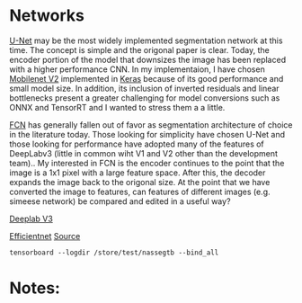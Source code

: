 # Networks

[U-Net](1611.09326.pdf) may be the most widely implemented segmentation network at this time.  The concept is simple and the origonal paper is clear.  Today, the encoder portion of the model that downsizes the image has been replaced with a higher performance CNN.  In my implementaion, I have chosen [Mobilenet V2](Sandler_MobileNetV2_Inverted_Residuals_CVPR_2018_paper.pdf) implemented in [Keras](https://www.tensorflow.org/api_docs/python/tf/keras/applications/MobileNetV2) because of its good performance and small model size.  In addition, its inclusion of inverted residuals and linear bottlenecks present a greater challenging for model conversions such as ONNX and TensorRT and I wanted to stress them a a little.

[FCN](1411.4038.pdf) has generally fallen out of favor as segmentation architecture of choice in the literature today.  Those looking for simplicity have chosen U-Net and those looking for performance have adopted many of the features of DeepLabv3 (little in common wiht V1 and V2 other than the development team).. My interested in FCN is the encoder continues to the point that the image is a 1x1 pixel with a large feature space.  After this, the decoder expands the image back to the origonal size.  At the point that we have converted the image to features, can features of different images (e.g. simeese network) be compared and edited in a useful way?  


[Deeplab V3](1802.02611.pdf)

[Efficientnet](https://arxiv.org/pdf/1905.11946.pdf)
[Source](https://github.com/tensorflow/tpu/tree/master/models/official/efficientnet)

```console
tensorboard --logdir /store/test/nassegtb --bind_all
```

# Notes:

